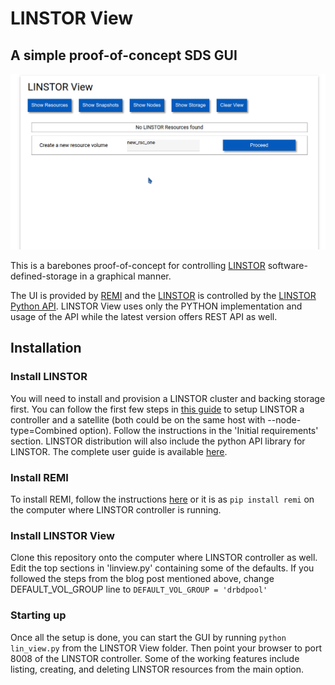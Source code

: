 # LINSTOR View
## A simple proof-of-concept SDS GUI

![LINSTOR View Animation](/LinView.gif "")

This is a barebones proof-of-concept for controlling
[LINSTOR](https://github.com/LINBIT/linstor-server)
software-defined-storage in a graphical manner.

The UI is provided by
[REMI](https://github.com/dddomodossola/remi)
and the
[LINSTOR](https://github.com/LINBIT/linstor-server)
is controlled by the
[LINSTOR Python API](https://github.com/LINBIT/linstor-api-py).  LINSTOR View uses only the PYTHON implementation and usage
of the API while the latest version offers REST API as well.

## Installation

### Install LINSTOR
You will need to install and provision a LINSTOR cluster and
backing storage first.  You can follow the first few steps in
[this guide](https://www.linbit.com/en/how-to-setup-linstor-in-openstack/)
to setup LINSTOR a controller and a satellite (both could be
on the same host with --node-type=Combined option).  Follow
the instructions in the 'Initial requirements' section.
LINSTOR distribution will also include the python API library
for LINSTOR.  The complete user guide is available
[here](https://docs.linbit.com/docs/users-guide-9.0/#s-common_administration).

### Install REMI
To install REMI, follow the instructions
[here](https://github.com/dddomodossola/remi#getting-started)
or it is as
`pip install remi` on the computer where LINSTOR controller
is running.

### Install LINSTOR View
Clone this repository onto the computer where LINSTOR
controller as well.
Edit the top sections in 'linview.py' containing some of the
defaults.  If you followed the steps from the blog post
mentioned above, change DEFAULT_VOL_GROUP line to
`DEFAULT_VOL_GROUP = 'drbdpool'`

### Starting up
Once all the setup is done, you can start the GUI by running
`python lin_view.py` from the LINSTOR View folder.  Then
point your browser to port 8008 of the LINSTOR controller.
Some of the working features include listing, creating, and
deleting LINSTOR resources from the main option.
